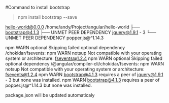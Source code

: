 #Command to install bootstrap

>npm install bootstrap --save

hello-world@0.0.0 /home/andy/Project/angular/hello-world
├── bootstrap@4.1.3 
├── UNMET PEER DEPENDENCY jquery@1.9.1 - 3
└── UNMET PEER DEPENDENCY popper.js@^1.14.3

npm WARN optional Skipping failed optional dependency /chokidar/fsevents:
npm WARN notsup Not compatible with your operating system or architecture: fsevents@1.2.4
npm WARN optional Skipping failed optional dependency /@angular/compiler-cli/chokidar/fsevents:
npm WARN notsup Not compatible with your operating system or architecture: fsevents@1.2.4
npm WARN bootstrap@4.1.3 requires a peer of jquery@1.9.1 - 3 but none was installed.
npm WARN bootstrap@4.1.3 requires a peer of popper.js@^1.14.3 but none was installed.

package.json will be updated automaticaly
